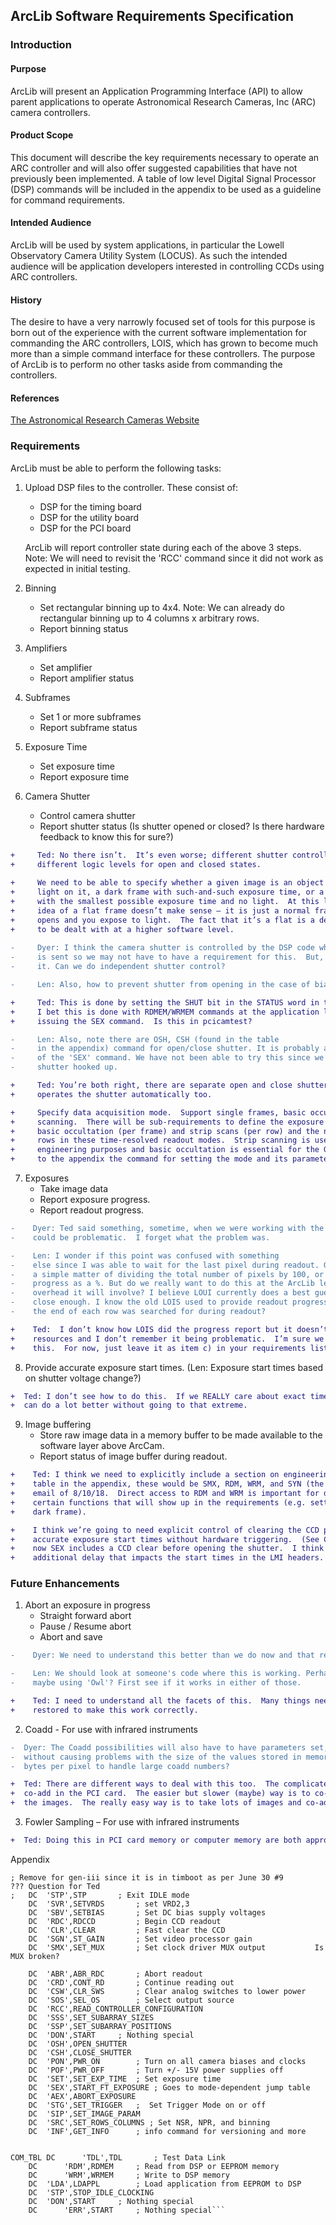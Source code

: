 
## ArcLib Software Requirements Specification


### Introduction

#### Purpose   
ArcLib will present an Application Programming Interface (API) to allow parent applications to operate
Astronomical Research Cameras, Inc (ARC) camera controllers.

#### Product Scope
This document will describe the key requirements necessary to operate an ARC controller and will also offer
suggested capabilities that have not previously been implemented. A table of low level Digital Signal
Processor (DSP) commands will be included in the appendix to be used as a guideline for command requirements.

#### Intended Audience  
ArcLib will be used by system applications, in particular the Lowell Observatory Camera Utility System (LOCUS).
As such the intended audience will be application developers interested in controlling CCDs using ARC controllers.

#### History  
The desire to have a very narrowly focused set of tools for this purpose is born out of the experience with the
current software implementation for commanding the ARC controllers, LOIS, which has grown to become much
more than a simple command interface for these controllers.  The purpose of ArcLib is to perform no other
tasks aside from commanding the controllers.

#### References  
[The Astronomical Research Cameras Website](http://www.astro-cam.com/index.php)

### Requirements 

ArcLib must be able to perform the following tasks:

1. Upload DSP files to the controller.  These consist of:
   - DSP for the timing board
   - DSP for the utility board
   - DSP for the PCI board

   ArcLib will report controller state during each of the above 3 steps.  
   Note: We will need to revisit the 'RCC' command since it did not work as expected in initial testing.

2. Binning
   - Set rectangular binning up to 4x4.
     Note: We can already do rectangular binning up to 4 columns x arbitrary rows.
   - Report binning status
   
3. Amplifiers
   - Set amplifier
   - Report amplifier status
   
4. Subframes
   - Set 1 or more subframes
   - Report subframe status
   
5. Exposure Time
   - Set exposure time
   - Report exposure time
   
6. Camera Shutter
   - Control camera shutter
   - Report shutter status (Is shutter opened or closed? Is there hardware feedback to know this for sure?)
	
```diff  
+     Ted: No there isn’t.  It’s even worse; different shutter controllers use
+     different logic levels for open and closed states.
   
+     We need to be able to specify whether a given image is an object frame with
+     light on it, a dark frame with such-and-such exposure time, or a bias frame
+     with the smallest possible exposure time and no light.  At this level we the
+     idea of a flat frame doesn’t make sense – it is just a normal frame where the shutter
+     opens and you expose to light.  The fact that it’s a flat is a detail that needs
+     to be dealt with at a higher software level.
  
-     Dyer: I think the camera shutter is controlled by the DSP code when a SEX command
-     is sent so we may not have to have a requirement for this.  But, talk to Ted about
-     it. Can we do independent shutter control?

-     Len: Also, how to prevent shutter from opening in the case of biases?

+     Ted: This is done by setting the SHUT bit in the STATUS word in the DSP code.
+     I bet this is done with RDMEM/WRMEM commands at the application level prior to
+     issuing the SEX command.  Is this in pcicamtest?

-     Len: Also, note there are OSH, CSH (found in the table
-     in the appendix) command for open/close shutter. It is probably a command independent
-     of the 'SEX' command. We have not been able to try this since we have not had a working
-     shutter hooked up.

+     Ted: You’re both right, there are separate open and close shutter commands and SEX
+     operates the shutter automatically too.  

+     Specify data acquisition mode.  Support single frames, basic occultation, and strip
+     scanning.  There will be sub-requirements to define the exposure time or interval for
+     basic occultation (per frame) and strip scans (per row) and the number of frames or
+     rows in these time-resolved readout modes.  Strip scanning is useful sometimes for
+     engineering purposes and basic occultation is essential for the GWAVES guiders.  Referring
+     to the appendix the command for setting the mode and its parameters is SIP.
```

7. Exposures
   - Take image data
   - Report exposure progress. 
   - Report readout progress.

```diff
-    Dyer: Ted said something, sometime, when we were working with the ARC57 camera that checking readout progress
-    could be problematic.  I forget what the problem was.

-    Len: I wonder if this point was confused with something
-    else since I was able to wait for the last pixel during readout. Grabbing the exposure progress should be
-    a simple matter of dividing the total number of pixels by 100, or something like that, to provide a readout
-    progress as a %. But do we really want to do this at the ArcLib level because of the potential system resource
-    overhead it will involve? I believe LOUI currently does a best guess at exposure progress and that guess is
-    close enough. I know the old LOIS used to provide readout progress based on the total number of pixels. Maybe
-    the end of each row was searched for during readout?

+    Ted:  I don’t know how LOIS did the progress report but it doesn’t take much in the way of system
+    resources and I don’t remember it being problematic.  I’m sure we can come up with a reasonable approach for
+    this.  For now, just leave it as item c) in your requirements list.
```

8. Provide accurate exposure start times.  (Len: Exposure start times based on shutter voltage change?)

```diff
+  Ted: I don’t see how to do this.  If we REALLY care about exact times we should hardware trigger, but I think we
+  can do a lot better without going to that extreme.
```

9. Image buffering
   - Store raw image data in a memory buffer to be made available to the software layer above ArcCam.
   - Report status of image buffer during readout.
   
```diff
+    Ted: I think we need to explicitly include a section on engineering functions.  Referring to the
+    table in the appendix, these would be SMX, RDM, WRM, and SYN (the synthetic image deal I mentioned in my
+    email of 8/10/18.  Direct access to RDM and WRM is important for debugging but they are also needed for
+    certain functions that will show up in the requirements (e.g. setting the necessary flag to get a bias or
+    dark frame).

+    I think we’re going to need explicit control of clearing the CCD prior to the exposure in order to have
+    accurate exposure start times without hardware triggering.  (See CLR in the table in the appendix.)  Right
+    now SEX includes a CCD clear before opening the shutter.  I think there is nanny code in LOIS that causes
+    additional delay that impacts the start times in the LMI headers.
```

### Future Enhancements

1. Abort an exposure in progress 
   - Straight forward abort
   - Pause / Resume abort
   - Abort and save

```diff
-    Dyer: We need to understand this better than we do now and that requires sitting down with Ted to talk about it.

-    Len: We should look at someone's code where this is working. Perhaps the C++ code from the ASU group? Or
-    maybe using 'Owl'? First see if it works in either of those.

+    Ted: I need to understand all the facets of this.  Many things need to be aborted and configurations
+    restored to make this work correctly.
```

2. Coadd - For use with infrared instruments

```diff
-  Dyer: The Coadd possibilities will also have to have parameters set, for example, how many images can we coadd
-  without causing problems with the size of the values stored in memory?  Can the values be saved with more
-  bytes per pixel to handle large coadd numbers?

+  Ted: There are different ways to deal with this too.  The complicated but fast (maybe) way to do it is to
+  co-add in the PCI card.  The easier but slower (maybe) way is to co-add in the computer after reading out
+  the images.  The really easy way is to take lots of images and co-add them during the data analysis phase.
```

3. Fowler Sampling – For use with infrared instruments

```diff
+  Ted: Doing this in PCI card memory or computer memory are both approaches to consider.
```

























Appendix

```	DC	'IDL',IDL  		; Put CCD in IDLE mode    
; Remove for gen-iii since it is in timboot as per June 30 #9                      ??? Question for Ted
;	DC	'STP',STP  		; Exit IDLE mode
	DC	'SVR',SETVRDS		; set VRD2,3
	DC	'SBV',SETBIAS 		; Set DC bias supply voltages  
	DC	'RDC',RDCCD 		; Begin CCD readout    
	DC	'CLR',CLEAR  		; Fast clear the CCD   
	DC	'SGN',ST_GAIN  		; Set video processor gain     
	DC  'SMX',SET_MUX       ; Set clock driver MUX output           Is MUX broken?

	DC	'ABR',ABR_RDC		; Abort readout
	DC	'CRD',CONT_RD		; Continue reading out
	DC	'CSW',CLR_SWS		; Clear analog switches to lower power
	DC	'SOS',SEL_OS		; Select output source
	DC	'RCC',READ_CONTROLLER_CONFIGURATION 
	DC	'SSS',SET_SUBARRAY_SIZES
	DC	'SSP',SET_SUBARRAY_POSITIONS
	DC	'DON',START		; Nothing special
	DC	'OSH',OPEN_SHUTTER
	DC	'CSH',CLOSE_SHUTTER
	DC	'PON',PWR_ON		; Turn on all camera biases and clocks
	DC	'POF',PWR_OFF		; Turn +/- 15V power supplies off
	DC	'SET',SET_EXP_TIME 	; Set exposure time
	DC	'SEX',START_FT_EXPOSURE	; Goes to mode-dependent jump table
	DC	'AEX',ABORT_EXPOSURE
	DC	'STG',SET_TRIGGER	;  Set Trigger Mode on or off
	DC	'SIP',SET_IMAGE_PARAM
	DC	'SRC',SET_ROWS_COLUMNS ; Set NSR, NPR, and binning
	DC	'INF',GET_INFO		; info command for versioning and more


COM_TBL	DC      'TDL',TDL		; Test Data Link
	DC      'RDM',RDMEM		; Read from DSP or EEPROM memory
	DC      'WRM',WRMEM		; Write to DSP memory        
	DC	'LDA',LDAPPL		; Load application from EEPROM to DSP
	DC	'STP',STOP_IDLE_CLOCKING
	DC	'DON',START		; Nothing special
	DC      'ERR',START		; Nothing special```


